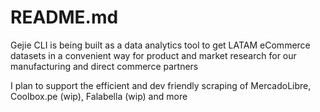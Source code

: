 # README.md

Gejie CLI is being built as a data analytics tool to get LATAM eCommerce datasets in a convenient way for product and market research for our manufacturing and direct commerce partners

I plan to support the efficient and dev friendly scraping of MercadoLibre, Coolbox.pe (wip), Falabella (wip) and more
